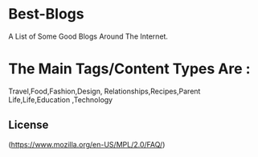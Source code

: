# Best-Blogs
A List of Some Good Blogs Around The Internet. 
# The Main Tags/Content Types Are : 
Travel,Food,Fashion,Design, Relationships,Recipes,Parent Life,Life,Education ,Technology 
## License
(https://www.mozilla.org/en-US/MPL/2.0/FAQ/) 
